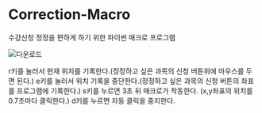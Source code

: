 # Correction-Macro
수강신청 정정을 편하게 하기 위한 파이썬 매크로 프로그램

![다운로드](https://github.com/y2hscmtk/Correction-Macro/assets/109474668/4734c188-c50c-423d-a49c-89fcd8e0ecac)

r키를 눌러서 현재 위치를 기록한다.(정정하고 싶은 과목의 신청 버튼위에 마우스를 두면 된다.)
e키를 눌러서 위치 기록을 중단한다.(정정하고 싶은 과목의 신청 버튼의 좌표를 프로그램에 기록한다.)
s키를 누르면 3초 뒤 매크로가 작동한다. (x,y좌표의 위치를 0.7초마다 클릭한다.)
d키를 누르면 자동 클릭을 중지한다.


